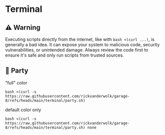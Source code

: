 # Terminal

## ⚠️ Warning

Executing scripts directly from the internet, like with `bash <(curl ...)`, is generally a bad idea. It can expose your system to malicious code, security vulnerabilities, or unintended damage. Always review the code first to ensure it's safe and only run scripts from trusted sources.

## 🎉 Party

"full" color

```
bash <(curl -s https://raw.githubusercontent.com/rickvanderwolk/garage-8/refs/heads/main/terminal/party.sh)  
```

default color only

```
bash <(curl -s https://raw.githubusercontent.com/rickvanderwolk/garage-8/refs/heads/main/terminal/party.sh) none
```
